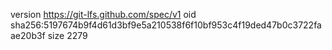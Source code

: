 version https://git-lfs.github.com/spec/v1
oid sha256:5197674b9f4d61d3bf9e5a210538f6f10bf953c4f19ded47b0c3722faae20b3f
size 2279
